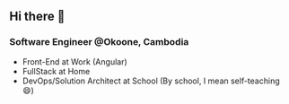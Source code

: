 ## Hi there 👋
### Software Engineer @Okoone, Cambodia

- Front-End at Work (Angular)
- FullStack at Home
- DevOps/Solution Architect at School
(By school, I mean self-teaching 😄)


<!--
**HokhyTann/HokhyTann** is a ✨ _special_ ✨ repository because its `README.md` (this file) appears on your GitHub profile.

Here are some ideas to get you started:

- 🔭 I’m currently working on ...
- 🌱 I’m currently learning ...
- 👯 I’m looking to collaborate on ...
- 🤔 I’m looking for help with ...
- 💬 Ask me about ...
- 📫 How to reach me: ...
- 😄 Pronouns: ...
- ⚡ Fun fact: ...
-->
